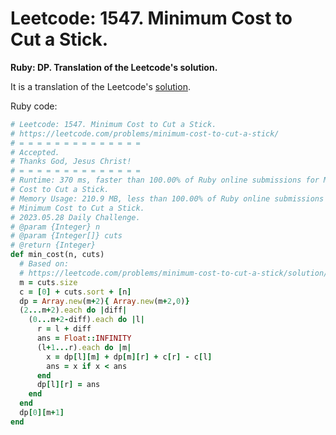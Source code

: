# Leetcode: 1547. Minimum Cost to Cut a Stick.

**Ruby: DP. Translation of the Leetcode's solution.**

It is a translation of the Leetcode's [solution](https://leetcode.com/problems/minimum-cost-to-cut-a-stick/solution/).


Ruby code:
```Ruby
# Leetcode: 1547. Minimum Cost to Cut a Stick.
# https://leetcode.com/problems/minimum-cost-to-cut-a-stick/
# = = = = = = = = = = = = = =
# Accepted.
# Thanks God, Jesus Christ!
# = = = = = = = = = = = = = =
# Runtime: 370 ms, faster than 100.00% of Ruby online submissions for Minimum
# Cost to Cut a Stick.
# Memory Usage: 210.9 MB, less than 100.00% of Ruby online submissions for
# Minimum Cost to Cut a Stick.
# 2023.05.28 Daily Challenge.
# @param {Integer} n
# @param {Integer[]} cuts
# @return {Integer}
def min_cost(n, cuts)
  # Based on:
  # https://leetcode.com/problems/minimum-cost-to-cut-a-stick/solution/
  m = cuts.size
  c = [0] + cuts.sort + [n]
  dp = Array.new(m+2){ Array.new(m+2,0)}
  (2...m+2).each do |diff|
    (0...m+2-diff).each do |l|
      r = l + diff
      ans = Float::INFINITY
      (l+1...r).each do |m|
        x = dp[l][m] + dp[m][r] + c[r] - c[l]
        ans = x if x < ans
      end
      dp[l][r] = ans
    end
  end
  dp[0][m+1]
end
```
